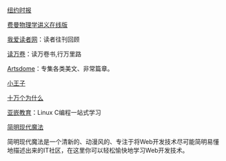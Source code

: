 [纽约时报](https://www.nytimes.com/)

[费曼物理学讲义在线版](http://www.feynmanlectures.caltech.edu/)

[我爱读者网](http://www.52duzhe.com)：读者往刊回顾

[读万卷](https://www.duwanjuan.cn/)：读万卷书,行万里路

[Artsdome](http://www.artsdome.com/)：专集各类美文、非常篇章。

[小王子](http://www.xiaowangzi.org/)

[十万个为什么](http://www.10why.org/)

[亚嵌教育](http://akaedu.github.io)：Linux C编程一站式学习

[简明现代魔法](http://www.nowamagic.net/)

简明现代魔法是一个清新的、动漫风的、专注于将Web开发技术尽可能简明易懂地描述出来的IT社区，在这里你可以轻松愉快地学习Web开发技术。

[]()
[]()
[]()
[]()
[]()
[]()
[]()
[]()
[]()
[]()